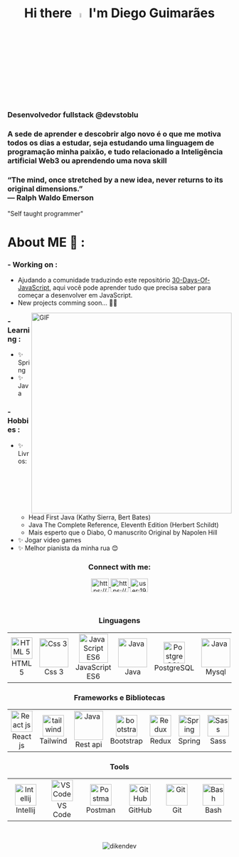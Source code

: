 <h1 align="center"> Hi there <img src="https://media.giphy.com/media/hvRJCLFzcasrR4ia7z/giphy.gif" width="5%"> I'm Diego Guimarães </h1>

<h3 align="left">Desenvolvedor fullstack @devstoblu </h3>
<h3 align="left">A sede de aprender e descobrir algo novo é o que me motiva todos os dias a estudar, seja estudando uma linguagem de programação minha paixão, e tudo relacionado a Inteligência artificial Web3 ou aprendendo uma nova skill</h3>
<h3 align="left">“The mind, once stretched by a new idea, never returns to its original dimensions.” <br>
― Ralph Waldo Emerson
</h3>
<p align="left">"Self taught programmer"</p>

# About ME 💬 :
### - Working on :
- Ajudando a comunidade traduzindo este repositório <a href = "https://github.com/Dikendev/30-Days-Of-JavaScript">30-Days-Of-JavaScript</a>, aqui você pode aprender tudo que precisa saber para começar a desenvolver em JavaScript. 
- New projects comming soon... 🥰🤩

<img hight="550" width="450" alt="GIF" align="right" src="https://github.com/Xx-Ashutosh-xX/Xx-Ashutosh-xX/blob/master/assets/1936.gif">

### - Learning :
- ✨ Spring
- ✨ Java

### - Hobbies : 
- ✨ Livros: 
  -  Head First Java (Kathy Sierra, Bert Bates)
  -  Java The Complete Reference, Eleventh Edition (Herbert Schildt)
  -  Mais esperto que o Diabo, O manuscrito Original by Napolen Hill
- ✨ Jogar video games
- ✨ Melhor pianista da minha rua 😊


<h3 align="center">Connect with me:</h3>
<p align="center">
  <a href="https://www.instagram.com/diken.developer/" target="blank">
    <img align="center" src="https://raw.githubusercontent.com/rahuldkjain/github-profile-readme-generator/master/src/images/icons/Social/instagram.svg" alt="https://www.instagram.com/diken.developer/" height="30" width="40" />
  </a>
  <a href="https://linkedin.com/in/https://www.linkedin.com/in/diego-kennedy-guimar%c3%a3es-barros-107777236/" target="blank">
    <img align="center" src="https://raw.githubusercontent.com/rahuldkjain/github-profile-readme-generator/master/src/images/icons/Social/linked-in-alt.svg" alt="https://www.linkedin.com/in/diego-kennedy-guimar%c3%a3es-barros-107777236/" height="30" width="40" />
  </a>
  <a href="https://stackoverflow.com/users/user:19404053" target="blank">
    <img align="center" src="https://raw.githubusercontent.com/rahuldkjain/github-profile-readme-generator/master/src/images/icons/Social/stack-overflow.svg" alt="user:19404053" height="30" width="40" />
  </a>
</p>
</br>

<h3 align="center">Linguagens</h3>
<table align="center">
  <tr>
     <td align="center" width="96">
      <a href="https://www.w3schools.com/html/" target="_blank" rel="noreferrer">
       <img src="https://cdn.jsdelivr.net/gh/devicons/devicon/icons/html5/html5-plain-wordmark.svg" width="48" height="48" alt="HTML 5" />
      </a>
      <br>HTML 5
    </td>
     <td align="center" width="96">
       <a href="https://www.w3schools.com/css/" target="_blank" rel="noreferrer"> 
        <img src="https://cdn.jsdelivr.net/gh/devicons/devicon/icons/css3/css3-plain-wordmark.svg" width="65" height="65" alt="Css 3" />
        </a>
      <br>Css 3
    </td> 
    <td align="center" width="96">
       <a href="https://developer.mozilla.org/en-US/docs/Web/JavaScript/" target="_blank" rel="noreferrer"> 
        <img src="https://techstack-generator.vercel.app/js-icon.svg" width="65" height="65" alt="JavaScript ES6"/>
        </a>
      <br>JavaScript ES6
    </td>
    <td align="center" width="96">
       <a href="https://www.w3schools.com/java/" target="_blank" rel="noreferrer"> 
        <img src="https://techstack-generator.vercel.app/java-icon.svg" width="65" height="65" alt="Java" />
        </a>
      <br>Java
    </td>
    <td align="center" width="96">
        <img src="https://skillicons.dev/icons?i=postgres" width="48" height="48" alt="PostgreSQL" />
      <br>PostgreSQL
    </td>
    <td align="center" width="96">
        <a href="https://www.mysql.com/" target="_blank" rel="noreferrer">
        <img src="https://techstack-generator.vercel.app/mysql-icon.svg" width="65" height="65" alt="Java" />
        </a>
      <br>Mysql
    </td>
    </tr>
  </table>

<h3 align="center">Frameworks e Bibliotecas</h3>
<table align="center">
<tr>
    <td align="center" width="96">
      <a href="https://reactjs.org/" target="_blank" rel="noreferrer"> 
        <img src="https://techstack-generator.vercel.app/react-icon.svg" width="48" height="48" alt="React js" />
      </a>
      <br>React js
    </td>
    <td align="center" width="96">
      <img src="https://skillicons.dev/icons?i=tailwind" width="48" height="48" alt="tailwind" />
      <br>Tailwind
    </td>
   <td align="center" width="96">
        <a href="https://pt.wikipedia.org/wiki/REST" target="_blank" rel="noreferrer">
        <img src="https://techstack-generator.vercel.app/restapi-icon.svg" width="65" height="65" alt="Java" />
        </a>
      <br>Rest api
    </td>
    <td align="center" width="96">
      <a href="https://getbootstrap.com/" target="_blank" rel="noreferrer">
        <img src="https://skillicons.dev/icons?i=bootstrap" width="48" height="48" alt="bootstrap" />
      </a>
      <br>Bootstrap
    </td>
   <td align="center" width="96">
      <a href="https://spring.io/" target="_blank" rel="noreferrer"> 
        <img src="https://techstack-generator.vercel.app/redux-icon.svg" width="48" height="48" alt="Redux" />
      </a>  
      <br>Redux
    </td>
    <td align="center" width="96">
      <a href="https://spring.io/" target="_blank" rel="noreferrer"> 
        <img src="https://cdn.jsdelivr.net/gh/devicons/devicon/icons/spring/spring-original-wordmark.svg" width="48" height="48" alt="Spring" />
      </a>  
      <br>Spring
    </td>
  <td align="center" width="96">
      <a href="https://sass-lang.com/" target="_blank" rel="noreferrer"> 
        <img src="https://techstack-generator.vercel.app/sass-icon.svg" width="48" height="48" alt="Sass" />
      </a>  
      <br>Sass
    </td>
</tr>
</table>

<h3 align="center">Tools</h3>
<table align="center">
  <tr>
    <td align="center"  width="96">
     <a href="https://www.jetbrains.com/pt-br/idea/" target="_blank" rel="noreferrer"> 
       <img src="https://cdn.jsdelivr.net/gh/devicons/devicon/icons/intellij/intellij-original.svg" width="48" height="48" alt="Intellij" />
     </a>
     <br>Intellij
    </td>
    <td align="center"  width="96">
      <a href="https://code.visualstudio.com/" target="_blank" rel="noreferrer"> 
       <img src="https://upload.wikimedia.org/wikipedia/commons/9/9a/Visual_Studio_Code_1.35_icon.svg" width="48" height="48" alt="VS Code"/>
     </a>
     <br>VS Code
    </td>
    <td align="center" width="96">
      <img src="https://user-images.githubusercontent.com/25181517/192109061-e138ca71-337c-4019-8d42-4792fdaa7128.png" width="48" height="48" alt="Postman" />
      <br>Postman
    </td>
    <td align="center" width="96">
      <img src="https://techstack-generator.vercel.app/github-icon.svg" width="48" height="48" alt="GitHub" />
      <br>GitHub
    </td>
     <td align="center" width="96">
      <a href="#git" >
        <img src="https://upload.wikimedia.org/wikipedia/commons/thumb/3/3f/Git_icon.svg/1200px-Git_icon.svg.png" width="48" height="48" alt="Git" />
      </a>
      <br>Git
    </td>
     <td align="center" width="96">
      <a href="https://www.gnu.org/software/bash/" target="_blank" rel="noreferrer"> 
       <img src="https://www.vectorlogo.zone/logos/gnu_bash/gnu_bash-icon.svg" width="48" height="48" alt="Bash" />
      </a>
      <br>Bash
    </td>
  </tr> 
</table>  
</br>

<p align="center"><img src="https://github-readme-stats.vercel.app/api/top-langs?username=dikendev&show_icons=true&locale=en&layout=compact" alt="dikendev" /></p>

